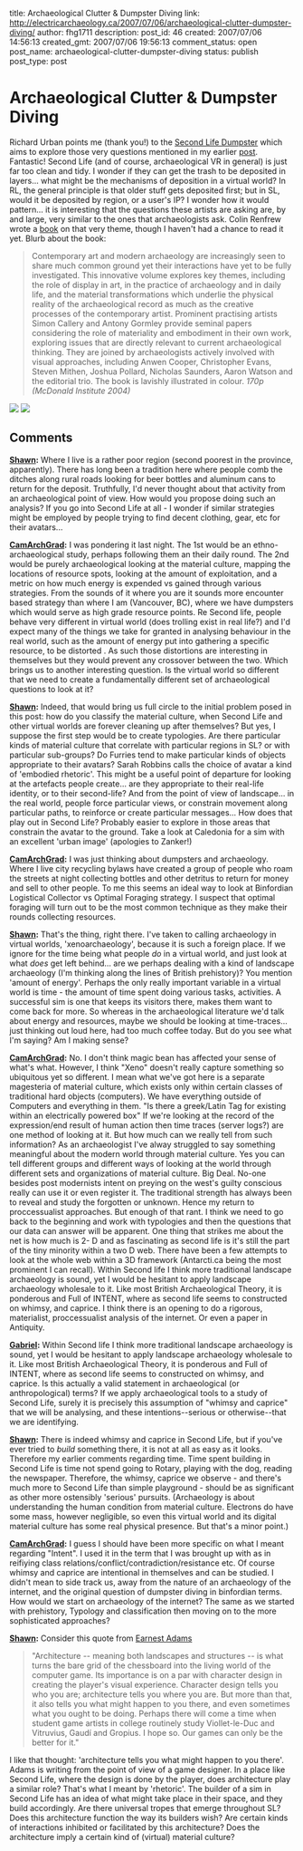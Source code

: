 title: Archaeological Clutter & Dumpster Diving
link: http://electricarchaeology.ca/2007/07/06/archaeological-clutter-dumpster-diving/
author: fhg1711
description: 
post_id: 46
created: 2007/07/06 14:56:13
created_gmt: 2007/07/06 19:56:13
comment_status: open
post_name: archaeological-clutter-dumpster-diving
status: publish
post_type: post

# Archaeological Clutter & Dumpster Diving

Richard Urban points me (thank you!) to the [Second Life Dumpster](http://meineigenheim.org/dumpster/) which aims to explore those very questions mentioned in my earlier [post](http://electricarchaeologist.wordpress.com/2007/07/01/of-chapels-clutter-and-archaeological-vr/). Fantastic! Second Life (and of course, archaeological VR in general) is just far too clean and tidy. I wonder if they can get the trash to be deposited in layers... what might be the mechanisms of deposition in a virtual world? In RL, the general principle is that older stuff gets deposited first; but in SL, would it be deposited by region, or a user's IP? I wonder how it would pattern... it is interesting that the questions these artists are asking are, by and large, very similar to the ones that archaeologists ask. Colin Renfrew wrote a [book](http://www.amazon.com/Substance-Memory-Display-Archaeology-Monographs/dp/1902937244/ref=sr_1_2/103-0136000-1351074?ie=UTF8&s=books&qid=1183751575&sr=8-2) on that very theme, though I haven't had a chance to read it yet. Blurb about the book: 

> Contemporary art and modern archaeology are increasingly seen to share much common ground yet their interactions have yet to be fully investigated. This innovative volume explores key themes, including the role of display in art, in the practice of archaeology and in daily life, and the material transformations which underlie the physical reality of the archaeological record as much as the creative processes of the contemporary artist. Prominent practising artists Simon Callery and Antony Gormley provide seminal papers considering the role of materiality and embodiment in their own work, exploring issues that are directly relevant to current archaeological thinking. They are joined by archaeologists actively involved with visual approaches, including Anwen Cooper, Christopher Evans, Steven Mithen, Joshua Pollard, Nicholas Saunders, Aaron Watson and the editorial trio. The book is lavishly illustrated in colour. _170p (McDonald Institute 2004)_

![](http://meineigenheim.org/dumpster/dumpster.gif) ![](http://meineigenheim.org/dumpster/dump.jpg)

## Comments

**[Shawn](#19 "2007-07-20 10:14:23"):** Where I live is a rather poor region (second poorest in the province, apparently). There has long been a tradition here where people comb the ditches along rural roads looking for beer bottles and aluminum cans to return for the deposit. Truthfully, I'd never thought about that activity from an archaeological point of view. How would you propose doing such an analysis? If you go into Second Life at all - I wonder if similar strategies might be employed by people trying to find decent clothing, gear, etc for their avatars...

**[CamArchGrad](#20 "2007-07-20 11:48:45"):** I was pondering it last night. The 1st would be an ethno-archaeological study, perhaps following them an their daily round. The 2nd would be purely archaeological looking at the material culture, mapping the locations of resource spots, looking at the amount of exploitation, and a metric on how much energy is expended vs gained through various strategies. From the sounds of it where you are it sounds more encounter based strategy than where I am (Vancouver, BC), where we have dumpsters which would serve as high grade resource points. Re Second life, people behave very different in virtual world (does trolling exist in real life?) and I'd expect many of the things we take for granted in analysing behaviour in the real world, such as the amount of energy put into gathering a specific resource, to be distorted . As such those distortions are interesting in themselves but they would prevent any crossover between the two. Which brings us to another interesting question. Is the virtual world so different that we need to create a fundamentally different set of archaeological questions to look at it?

**[Shawn](#26 "2007-07-25 13:31:18"):** Indeed, that would bring us full circle to the initial problem posed in this post: how do you classify the material culture, when Second Life and other virtual worlds are forever cleaning up after themselves? But yes, I suppose the first step would be to create typologies. Are there particular kinds of material culture that correlate with particular regions in SL? or with particular sub-groups? Do Furries tend to make particular kinds of objects appropriate to their avatars? Sarah Robbins calls the choice of avatar a kind of 'embodied rhetoric'. This might be a useful point of departure for looking at the artefacts people create... are they appropriate to their real-life identity, or to their second-life? And from the point of view of landscape... in the real world, people force particular views, or constrain movement along particular paths, to reinforce or create particular messages... How does that play out in Second Life? Probably easier to explore in those areas that constrain the avatar to the ground. Take a look at Caledonia for a sim with an excellent 'urban image' (apologies to Zanker!)

**[CamArchGrad](#18 "2007-07-19 15:57:19"):** I was just thinking about dumpsters and archaeology. Where I live city recycling bylaws have created a group of people who roam the streets at night collecting bottles and other detritus to return for money and sell to other people. To me this seems an ideal way to look at Binfordian Logistical Collector vs Optimal Foraging strategy. I suspect that optimal foraging will turn out to be the most common technique as they make their rounds collecting resources.

**[Shawn](#21 "2007-07-20 12:32:22"):** That's the thing, right there. I've taken to calling archaeology in virtual worlds, 'xenoarchaeology', because it is such a foreign place. If we ignore for the time being what people *do* in a virtual world, and just look at what *does* get left behind... are we perhaps dealing with a kind of landscape archaeology (I'm thinking along the lines of British prehistory)? You mention 'amount of energy'. Perhaps the only really important variable in a virtual world is time - the amount of time spent doing various tasks, activities. A successful sim is one that keeps its visitors there, makes them want to come back for more. So whereas in the archaeological literature we'd talk about energy and resources, maybe we should be looking at time-traces... just thinking out loud here, had too much coffee today. But do you see what I'm saying? Am I making sense?

**[CamArchGrad](#22 "2007-07-20 16:31:28"):** No. I don't think magic bean has affected your sense of what's what. However, I think "Xeno" doesn't really capture something so ubiquitous yet so different. I mean what we've got here is a separate magesteria of material culture, which exists only within certain classes of traditional hard objects (computers). We have everything outside of Computers and everything in them. "Is there a greek/Latin Tag for existing within an electrically powered box" If we're looking at the record of the expression/end result of human action then time traces (server logs?) are one method of looking at it. But how much can we really tell from such information? As an archaeologist I've alway struggled to say something meaningful about the modern world through material culture. Yes you can tell different groups and different ways of looking at the world through different sets and organizations of material culture. Big Deal. No-one besides post modernists intent on preying on the west's guilty conscious really can use it or even register it. The traditional strength has always been to reveal and study the forgotten or unknown. Hence my return to proccessualist approaches. But enough of that rant. I think we need to go back to the beginning and work with typologies and then the questions that our data can answer will be apparent. One thing that strikes me about the net is how much is 2- D and as fascinating as second life is it's still the part of the tiny minority within a two D web. There have been a few attempts to look at the whole web within a 3D framework (Antarcti.ca being the most prominent I can recall). Within Second life I think more traditional landscape archaeology is sound, yet I would be hesitant to apply landscape archaeology wholesale to it. Like most British Archaeological Theory, it is ponderous and Full of INTENT, where as second life seems to constructed on whimsy, and caprice. I think there is an opening to do a rigorous, materialist, proccessualist analysis of the internet. Or even a paper in Antiquity.

**[Gabriel](#23 "2007-07-24 09:09:26"):** Within Second life I think more traditional landscape archaeology is sound, yet I would be hesitant to apply landscape archaeology wholesale to it. Like most British Archaeological Theory, it is ponderous and Full of INTENT, where as second life seems to constructed on whimsy, and caprice. Is this actually a valid statement in archaeological (or anthropological) terms? If we apply archaeological tools to a study of Second Life, surely it is precisely this assumption of "whimsy and caprice" that we will be analysing, and these intentions--serious or otherwise--that we are identifying.

**[Shawn](#24 "2007-07-24 10:09:06"):** There is indeed whimsy and caprice in Second Life, but if you've ever tried to *build* something there, it is not at all as easy as it looks. Therefore my earlier comments regarding time. Time spent building in Second Life is time not spend going to Rotary, playing with the dog, reading the newspaper. Therefore, the whimsy, caprice we observe - and there's much more to Second Life than simple playground - should be as significant as other more ostensibly 'serious' pursuits. (Archaeology is about understanding the human condition from material culture. Electrons do have some mass, however negligible, so even this virtual world and its digital material culture has some real physical presence. But that's a minor point.)

**[CamArchGrad](#25 "2007-07-24 11:20:59"):** I guess I should have been more specific on what I meant regarding "Intent". I used it in the term that I was brought up with as in reifiying class relations/conflict/contradiction/resistance etc. Of course whimsy and caprice are intentional in themselves and can be studied. I didn't mean to side track us, away from the nature of an archaeology of the internet, and the original question of dumpster diving in binfordian terms. How would we start on archaeology of the internet? The same as we started with prehistory, Typology and classification then moving on to the more sophisticated approaches?

**[Shawn](#61 "2007-09-07 08:52:22"):** Consider this quote from [Earnest Adams](http://www.designersnotebook.com/Columns/047_The_Role_of_Architecture/047_the_role_of_architecture.htm)

> "Architecture -- meaning both landscapes and structures -- is what turns the bare grid of the chessboard into the living world of the computer game. Its importance is on a par with character design in creating the player's visual experience. Character design tells you who you are; architecture tells you where you are. But more than that, it also tells you what might happen to you there, and even sometimes what you ought to be doing. Perhaps there will come a time when student game artists in college routinely study Viollet-le-Duc and Vitruvius, Gaudí and Gropius. I hope so. Our games can only be the better for it."

I like that thought: 'architecture tells you what might happen to you there'. Adams is writing from the point of view of a game designer. In a place like Second Life, where the design is done by the player, does architecture play a similar role? That's what I meant by 'rhetoric'. The builder of a sim in Second Life has an idea of what might take place in their space, and they build accordingly. Are there universal tropes that emerge throughout SL? Does this architecture function the way its builders wish? Are certain kinds of interactions inhibited or facilitated by this architecture? Does the architecture imply a certain kind of (virtual) material culture?

